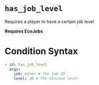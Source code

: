 # `has_job_level`

Requires a player to have a certain job level

**Requires EcoJobs**

# Condition Syntax
```yaml
- id: has_job_level
  args:
    job: miner # The job ID
    level: 30 # The minimum level
```
